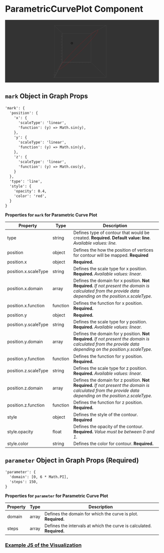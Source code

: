 # ParametricCurvePlot Component

![ParametricCurvePlot](../imgs/ParametricCurvePlot.png)

## `mark` Object in Graph Props
```
'mark': {
  'position': {
    'x': {
      'scaleType': 'linear',
      'function': (y) => Math.sin(y),
    },
    'y': {
      'scaleType': 'linear',
      'function': (y) => Math.sin(y),
    },
    'z': {
      'scaleType': 'linear',
      'function': (y) => Math.cos(y),
    }
  },
  'type': 'line',
  'style': {
    'opacity': 0.4,
    'color': 'red',
  }
}
```

__Properties for `mark` for Parametric Curve Plot__

Property|Type|Description
---|---|---
type|string|Defines type of contour that would be created. __Required. Default value: line__. _Available values: line._
position|object|Defines the how the position of vertices for contour will be mapped. __Required__
position.x|object|__Required.__
position.x.scaleType|string|Defines the scale type for x position. __Required.__ _Available values: linear._
position.x.domain|array|Defines the domain for x position. __Not Required.__ _If not present the domain is calculated from the provide data depending on the position.x.scaleType._
position.x.function|function|Defines the function for x position. __Required.__
position.y|object|__Required.__
position.y.scaleType|string|Defines the scale type for y position. __Required.__ _Available values: linear._
position.y.domain|array|Defines the domain for y position. __Not Required.__ _If not present the domain is calculated from the provide data depending on the position.y.scaleType._
position.y.function|function|Defines the function for y position. __Required.__
position.z.scaleType|string|Defines the scale type for z position. __Required.__ _Available values: linear._
position.z.domain|array|Defines the domain for z position. __Not Required.__ _If not present the domain is calculated from the provide data depending on the position.z.scaleType._
position.z.function|function|Defines the function for z position. __Required.__
style|object|Defines the style of the contour. __Required__
style.opacity|float|Defines the opacity of the contour. __Required.__ _Value must be between 0 and 1._
style.color|string|Defines the color for contour. __Required.__

## `parameter` Object in Graph Props (Required)

```
'parameter': {
  'domain': [0, 6 * Math.PI],
  'steps': 150,
}
```

__Properties for `parameter` for Parametric Curve Plot__

Property|Type|Description
---|---|---
domain|array|Defines the domain for which the curve is plot. __Required.__
steps|array|Defines the intervals at which the curve is calculated. __Required.__

### [Example JS of the Visualization](../examples/ParametricCurvePlot.js)